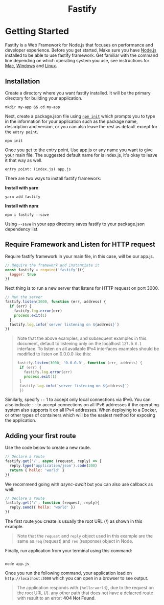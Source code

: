 <h1 align="center">Fastify</h1>

# Getting Started

Fastify is a Web Framework for Node.js that focuses on performance and developer experience. Before you get started, Make sure you have [Node.js](https://nodejs.org/) installed to be able to use fastify framework. Get familiar with the command line depending on which operating system you use, see instructions for [Mac](https://blog.teamtreehouse.com/introduction-to-the-mac-os-x-command-line), [Windows](https://www.ionos.com/digitalguide/server/know-how/windows-cmd-commands/) and [Linux](https://www.howtogeek.com/140679/beginner-geek-how-to-start-using-the-linux-terminal/).

## Installation
Create a directory where you want fastify installed. It will be the primary directory for building your application.

```shell
mkdir my-app && cd my-app
```

Next, create a package.json file using [`npm init`](https://docs.npmjs.com/cli/v6/commands/npm-init) which prompts you to type in the information for your application such as the package name, description and version, or you can also leave the rest as default except for the `entry point`.

```shell
npm init
```

Once you get to the entry point, Use app.js or any name you want to give your main file. The suggested default name for is index.js, it's okay to leave it that way as well. 

```
entry point: (index.js) app.js
```

There are two ways to install fastify framework:

**Install with yarn**:
```shell
yarn add fastify
```

**Install with npm**:
```shell
npm i fastify --save
```

Using `--save` in your app directory saves fastify to your package.json dependency list.  

## Require Framework and Listen for HTTP request

Require fastify framework in your main file, in this case, will be our app.js.

```javascript
// Require the framework and instantiate it 
const fastify = require('fastify')({
  logger: true 
}) 

```

Next thing is to run a new server that listens for HTTP request on port 3000.

```javascript
// Run the server
fastify.listen(3000, function (err, address) { 
  if (err) { 
    fastify.log.error(err)
    process.exit(1)
  }
  fastify.log.info(`server listening on ${address}`)
})
``` 

> Note that the above examples, and subsequent examples in this document, 
> default to listening only on the localhost `127.0.0.1` interface.
> To listen on all available IPv4 interfaces examples should be modified to listen on 0.0.0.0 like this:
> ```Javascript
>fastify.listen(3000, '0.0.0.0', function (err, address) {
>  if (err) {
>    fastify.log.error(err) 
>	 process.exit(1) 
>  }
>  fastify.log.info(`server listening on ${address}`)
>  })
>```


Similarly, specify `::` 1 to accept only local connections via IPv6. You can also indicate `::` to accept connections on all IPv6 addresses if the operating system also supports it on all IPv4 addresses.
When deploying to a Docker, or other types of containers which will be the easiest method for exposing the application.


## Adding your first route

Use the code below to create a new route.

```Javascript
// Declare a route
fastify.get('/', async (request, reply) => {
  reply.type('application/json').code(200)
  return { hello: 'world' }
})
```

We recommend going with *async-await* but you can also use callback as well:

```javascript
// Declare a route
fastify.get('/', function (request, reply){
  reply.send({ hello: 'world' })
})
```
The first route you create is usually the root URL (/) as shown in this example. 
> Note that the `request` and `reply` object used in this example are the same as `req` (request) and `res` (response) object in Node. 

Finally, run application from your terminal using this command:

```shell

node app.js

```

Once you run the following command, your application load on `http://localhost:3000` which you can open in a browser to see output.

> The application responds with `{hello:world}`, due to the request on the root URL (/). any other path that does not have a delacred route with result to an error: **404 Not Found**. 

